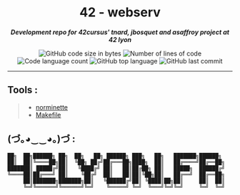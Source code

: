 <h1 align="center">
	42 - webserv
</h1>

<p align="center">
	<b><i>Development repo for 42cursus' tnard, jbosquet and asaffroy project at 42 lyon</i></b><br>
</p>

<p align="center">
	<img alt="GitHub code size in bytes" src="https://img.shields.io/github/languages/code-size/PandeoF1/42-webserv?color=blueviolet" />
	<img alt="Number of lines of code" src="https://img.shields.io/tokei/lines/github/PandeoF1/42-webserv?color=blueviolet" />
	<img alt="Code language count" src="https://img.shields.io/github/languages/count/PandeoF1/42-webserv?color=blue" />
	<img alt="GitHub top language" src="https://img.shields.io/github/languages/top/PandeoF1/42-webserv?color=blue" />
	<img alt="GitHub last commit" src="https://img.shields.io/github/last-commit/PandeoF1/42-webserv?color=brightgreen" />
</p>

---

## Tools :
 > - [norminette](https://github.com/42School/norminette) <br />
 > - [Makefile](https://github.com/PandeoF1/makefile) <br />

## (づ｡◕‿‿◕｡)づ :
```
██╗  ██╗██████╗ ██╗  ██╗   ██╗ ██████╗ ███╗   ██╗   ███████╗██████╗ 
██║  ██║╚════██╗██║  ╚██╗ ██╔╝██╔═══██╗████╗  ██║   ██╔════╝██╔══██╗
███████║ █████╔╝██║   ╚████╔╝ ██║   ██║██╔██╗ ██║   █████╗  ██████╔╝
╚════██║██╔═══╝ ██║    ╚██╔╝  ██║   ██║██║╚██╗██║   ██╔══╝  ██╔══██╗
     ██║███████╗███████╗██║   ╚██████╔╝██║ ╚████║██╗██║     ██║  ██║
     ╚═╝╚══════╝╚══════╝╚═╝    ╚═════╝ ╚═╝  ╚═══╝╚═╝╚═╝     ╚═╝  ╚═╝
```
